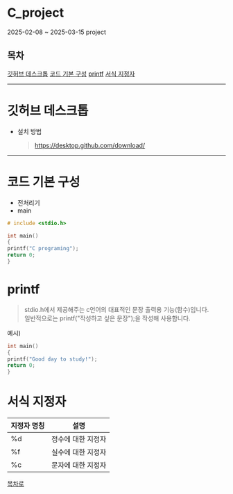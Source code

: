 # C_project
 2025-02-08 ~ 2025-03-15 project

## 목차
[깃허브 데스크톱](#깃허브-데스크톱)
[코드 기본 구성](#코드-기본-구성)
[printf](#printf)
[서식 지정자](#서식-지정자)
<hr/>

# 깃허브 데스크톱
+ 설치 방법
  > https://desktop.github.com/download/
  

<hr/>

# 코드 기본 구성
+ 전처리기
+ main

```c
# include <stdio.h>

int main()
{
printf("C programing");
return 0;
}
```

# printf
> stdio.h에서 제공해주는 c언어의 대표적인 문장 출력용 기능(함수)입니다.<br>
> 일반적으로는 printf("작성하고 싶은 문장");을 작성해 사용합니다.

예시)
```c
int main()
{
printf("Good day to study!");
return 0;
}
```

# 서식 지정자
|지정자 명칭|설명|
|-----|-----|
|%d|정수에 대한 지정자|
|%f|실수에 대한 지정자|
|%c|문자에 대한 지정자|

  [목차로](#목차)
